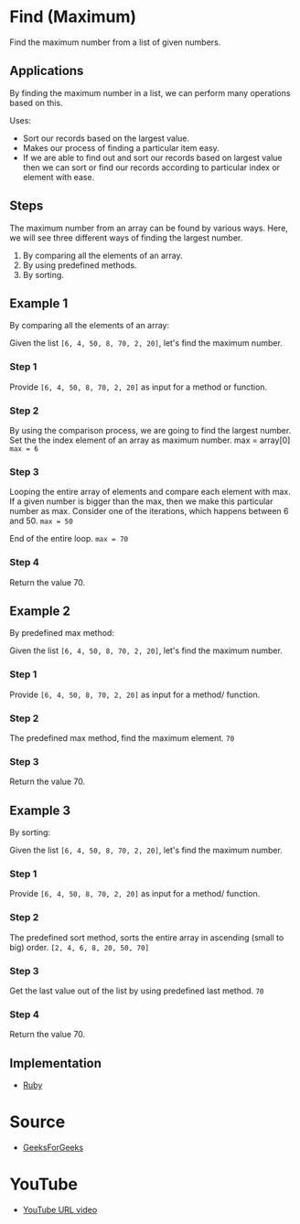 # Find (Maximum) 

Find the maximum number from a list of given numbers.

## Applications

By finding the maximum number in a list, we can perform many operations based on this.

Uses:

- Sort our records based on the largest value.
- Makes our process of finding a particular item easy.
- If we are able to find out and sort our records based on 
  largest value then we can sort or find our records according 
  to particular index or element with ease.

## Steps

The maximum number from an array can be found by various ways. 
Here, we will see three different ways of finding the largest 
number.

1. By comparing all the elements of an array.
2. By using predefined methods.
3. By sorting.

## Example 1

By comparing all the elements of an array:

Given the list `[6, 4, 50, 8, 70, 2, 20]`, let's find the maximum number.

### Step 1

Provide `[6, 4, 50, 8, 70, 2, 20]` as input for a method or function.

### Step 2

By using the comparison process, we are going to find the largest number.
Set the the index element of an array as maximum number.
max = array[0]
`max = 6` 

### Step 3

Looping the entire array of elements and compare each element with max.
If a given number is bigger than the max, then we make this particular number as max.
Consider one of the iterations, which happens between 6 and 50.
`max = 50`

End of the entire loop.
`max = 70`

### Step 4

Return the value 70.

## Example 2

By predefined max method:

Given the list `[6, 4, 50, 8, 70, 2, 20]`, let's find the maximum number.

### Step 1

Provide `[6, 4, 50, 8, 70, 2, 20]` as input for a method/ function.

### Step 2

The predefined max method, find the maximum element.
`70`

### Step 3

Return the value 70.

## Example 3

By sorting:

Given the list `[6, 4, 50, 8, 70, 2, 20]`, let's find the maximum number.

### Step 1

Provide `[6, 4, 50, 8, 70, 2, 20]` as input for a method/ function.

### Step 2

The predefined sort method, sorts the entire array in ascending (small to big) order.
`[2, 4, 6, 8, 20, 50, 70]`

### Step 3

Get the last value out of the list by using predefined last method.
`70`

### Step 4

Return the value 70.

## Implementation

- [Ruby](https://github.com/CloudArmor/Ruby/blob/master/maths/find_max.rb)

# Source

- [GeeksForGeeks](https://www.geeksforgeeks.org/c-program-find-largest-element-array/)

# YouTube

- [YouTube URL video](https://youtu.be/En68ipRaFOU)
